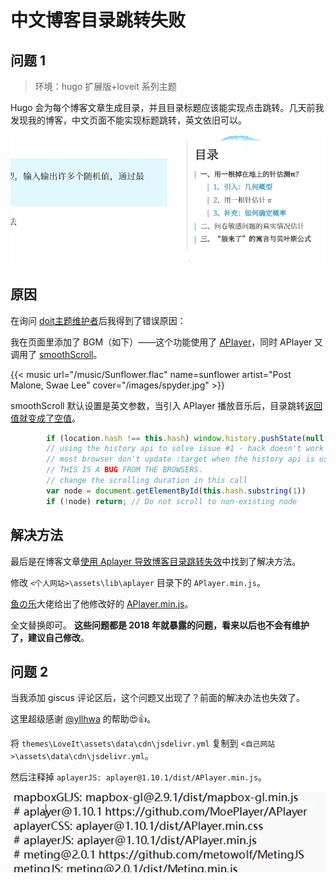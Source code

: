 # 中文博客目录跳转失败


## 问题 1

> 环境：hugo 扩展版+loveit 系列主题

Hugo 会为每个博客文章生成目录，并且目录标题应该能实现点击跳转。几天前我发现我的博客，中文页面不能实现标题跳转，英文依旧可以。

![hugo目录生成](/img/中文博客目录跳转失败.zh-cn-20240523120305243.webp)
## 原因

在询问 [doit主题维护者](https://github.com/HEIGE-PCloud/DoIt/issues/1209)后我得到了错误原因：

我在页面里添加了 BGM（如下）——这个功能使用了 [APIayer](https://github.com/DIYgod/APlayer)，同时 APIayer 又调用了 [smoothScroll](https://github.com/alicelieutier/smoothScroll)。

{{< music url="/music/Sunflower.flac" name=sunflower   artist="Post Malone, Swae Lee" cover="/images/spyder.jpg" >}}

smoothScroll 默认设置是英文参数，当引入 APIayer 播放音乐后，目录跳转[返回值就变成了空值](https://github.com/alicelieutier/smoothScroll/blob/master/smoothscroll.js#L100)。

```js
        if (location.hash !== this.hash) window.history.pushState(null, null, this.hash)
        // using the history api to solve issue #1 - back doesn't work
        // most browser don't update :target when the history api is used:
        // THIS IS A BUG FROM THE BROWSERS.
        // change the scrolling duration in this call
        var node = document.getElementById(this.hash.substring(1))
        if (!node) return; // Do not scroll to non-existing node
```

## 解决方法

最后是在博客文章[使用 Aplayer 导致博客目录跳转失效](https://blog.wangriyu.wang/2018/06-Aplayer.html)中找到了解决方法。

修改 `<个人网站>\assets\lib\aplayer` 目录下的 `APlayer.min.js`。

[鱼の乐](https://blog.wangriyu.wang/)大佬给出了他修改好的 [APlayer.min.js](https://src.wangriyu.wang/lib/Aplayer/APlayer.min.js)。

全文替换即可。
**这些问题都是 2018 年就暴露的问题，看来以后也不会有维护了，建议自己修改**。
## 问题 2

当我添加 giscus 评论区后，这个问题又出现了？前面的解决办法也失效了。

这里超级感谢 [@yllhwa](https://blog.yllhwa.com/) 的帮助😍👍。

将 `themes\LoveIt\assets\data\cdn\jsdelivr.yml` 复制到 `<自己网站>\assets\data\cdn\jsdelivr.yml`。

然后注释掉 `aplayerJS: aplayer@1.10.1/dist/APlayer.min.js`。

![看来最后还是出现在调用问题上](/img/中文博客目录跳转失败.zh-cn-20240717214838677.webp)


